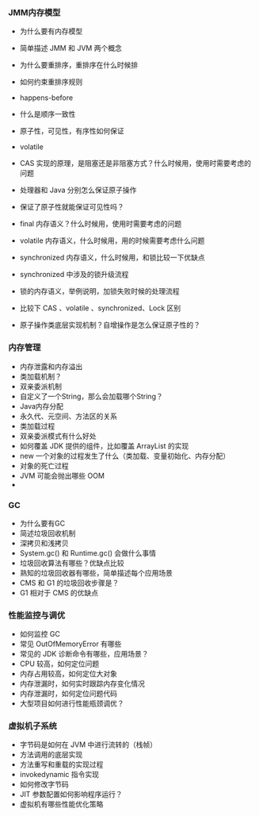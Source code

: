 ### JMM内存模型

- 为什么要有内存模型

- 简单描述 JMM 和 JVM 两个概念
- 为什么要重排序，重排序在什么时候排
- 如何约束重排序规则
- happens-before
- 什么是顺序一致性

- 原子性，可见性，有序性如何保证
- volatile
- CAS 实现的原理，是阻塞还是非阻塞方式？什么时候用，使用时需要考虑的问题
- 处理器和 Java 分别怎么保证原子操作
- 保证了原子性就能保证可见性吗？
- final 内存语义？什么时候用，使用时需要考虑的问题
- volatile 内存语义，什么时候用，用的时候需要考虑什么问题
- synchronized 内存语义，什么时候用，和锁比较一下优缺点
- synchronized 中涉及的锁升级流程
- 锁的内存语义，举例说明，加锁失败时候的处理流程
- 比较下 CAS 、volatile 、synchronized、Lock 区别
- 原子操作类底层实现机制？自增操作是怎么保证原子性的？



### 内存管理

- 内存泄露和内存溢出
- 类加载机制？
- 双亲委派机制
- 自定义了一个String，那么会加载哪个String？
- Java内存分配
- 永久代、元空间、方法区的关系
- 类加载过程
- 双亲委派模式有什么好处
- 如何覆盖 JDK 提供的组件，比如覆盖 ArrayList 的实现
- new 一个对象的过程发生了什么（类加载、变量初始化、内存分配）
- 对象的死亡过程
- JVM 可能会抛出哪些 OOM
- 



### GC

- 为什么要有GC
- 简述垃圾回收机制
- 深拷贝和浅拷贝
- System.gc() 和 Runtime.gc() 会做什么事情
- 垃圾回收算法有哪些？优缺点比较
- 熟知的垃圾回收器有哪些，简单描述每个应用场景
- CMS 和 G1 的垃圾回收步骤是？
- G1 相对于 CMS 的优缺点



### 性能监控与调优

- 如何监控 GC
- 常见 OutOfMemoryError 有哪些
- 常见的 JDK 诊断命令有哪些，应用场景？
- CPU 较高，如何定位问题
- 内存占用较高，如何定位大对象
- 内存泄漏时，如何实时跟踪内存变化情况
- 内存泄漏时，如何定位问题代码
- 大型项目如何进行性能瓶颈调优？



### 虚拟机子系统

- 字节码是如何在 JVM 中进行流转的（栈帧）
- 方法调用的底层实现
- 方法重写和重载的实现过程
- invokedynamic 指令实现
- 如何修改字节码
- JIT 参数配置如何影响程序运行？
- 虚拟机有哪些性能优化策略
